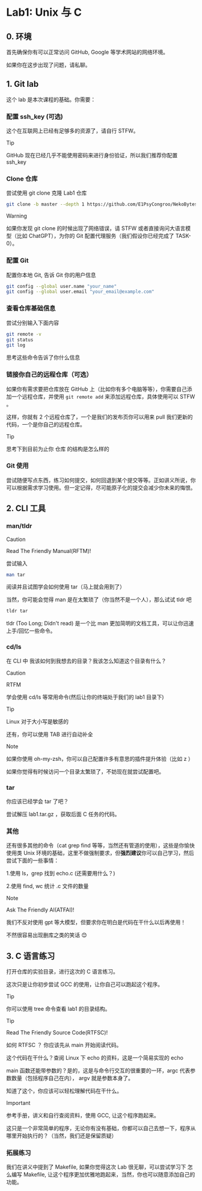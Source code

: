 # Lab1: Unix 与 C

## 0. 环境

首先确保你有可以正常访问 GitHub, Google 等学术网站的网络环境。

如果你在这步出现了问题，请私聊。

## 1. Git lab

这个 lab 是本次课程的基础。你需要：

### 配置 ssh_key (可选)

这个在互联网上已经有足够多的资源了，请自行 STFW。

> [!TIP]
>
> GitHub 现在已经几乎不能使用密码来进行身份验证，所以我们推荐你配置 ssh_key

### Clone 仓库

尝试使用 git clone 克隆 Lab1 仓库

```bash
git clone -b master --depth 1 https://github.com/E1PsyCongroo/NekoBytes-TheMissing.git
```

> [!WARNING]
>
> 如果你发现 git clone 的时候出现了网络错误，请 STFW 或者直接询问大语言模型（比如 ChatGPT），为你的 Git 配置代理服务（我们假设你已经完成了 TASK-0）。

### 配置 Git

配置你本地 Git, 告诉 Git 你的用户信息

```bash
git config --global user.name "your_name"
git config --global user.email "your_email@example.com"

```

### 查看仓库基础信息

尝试分别输入下面内容

```bash
git remote -v
git status
git log
```

思考这些命令告诉了你什么信息

### 链接你自己的远程仓库（可选）

如果你有需求要把仓库放在 GitHub 上（比如你有多个电脑等等），你需要自己添加一个远程仓库，并使用 `git remote add` 来添加远程仓库，具体使用可以 STFW 。

这样，你就有 2 个远程仓库了，一个是我们的发布页你可以用来 pull 我们更新的代码，一个是你自己的远程仓库。

> [!TIP]
>
> 思考下到目前为止你 仓库 的结构是怎么样的

### Git 使用

尝试随便写点东西，练习如何提交，如何回退到某个提交等等。正如讲义所说，你可以根据需求学习使用。但一定记得，尽可能原子化的提交会减少你未来的悔恨。

## 2. CLI 工具

### man/tldr

> [!CAUTION]
> Read The Friendly Manual(RFTM)!

尝试输入

```bash
man tar
```

阅读并且试图学会如何使用 tar（马上就会用到了）

当然，你可能会觉得 man 是在太繁琐了（你当然不是一个人），那么试试 tldr 吧

```bash
tldr tar
```

tldr (Too Long; Didn't read) 是一个比 man 更加简明的文档工具，可以让你迅速上手/回忆一些命令。

### cd/ls

在 CLI 中 我该如何到我想去的目录？我该怎么知道这个目录有什么？

> [!CAUTION]
> RTFM

学会使用 cd/ls 等常用命令(然后让你的终端处于我们的 lab1 目录下)

> [!TIP]
>
> Linux 对于大小写是敏感的
>
> 还有，你可以使用 TAB 进行自动补全

> [!NOTE]
>
> 如果你使用 oh-my-zsh，你可以自己配置许多有意思的插件提升体验（比如 z ）
>
> 如果你觉得有时候访问一个目录太繁琐了，不妨现在就尝试配置吧。

### tar

你应该已经学会 tar 了吧？

尝试解压 lab1.tar.gz ，获取后面 C 任务的代码。

### 其他

还有很多其他的命令（cat grep find 等等，当然还有管道的使用），这些是你愉快使用类 Unix 环境的基础，这里不做强制要求，但**强烈建议**你可以自己学习，然后尝试下面的一些事情：

1.使用 ls，grep 找到 echo.c (还需要用什么？)

2.使用 find, wc 统计 .c 文件的数量

> [!NOTE]
>
> Ask The Friendly AI(ATFAI)!
>
> 我们不反对使用 gpt 等大模型，但要求你在明白是代码在干什么以后再使用！
>
> 不然很容易出现删库之类的笑话 😊

## 3. C 语言练习

打开仓库的实验目录，进行这次的 C 语言练习。

这次只是让你初步尝试 GCC 的使用，让你自己可以跑起这个程序。

> [!TIP]
>
> 你可以使用 tree 命令查看 lab1 的目录结构。

> [!TIP]
>
> Read The Friendly Source Code(RTFSC)!
>
> 如何 RTFSC ？ 你应该先从 main 开始阅读代码。
>
> 这个代码在干什么？查阅 Linux 下 echo 的资料，这是一个简易实现的 echo
>
> main 函数还能带参数的？是的，这是与命令行交互的很重要的一环，argc 代表参数数量（包括程序自己在内）， argv 就是参数本身了。
>
> 知道了这个，你应该可以轻松理解代码在干什么。

> [!IMPORTANT]
>
> 参考手册，讲义和自行查阅资料，使用 GCC, 让这个程序跑起来。
>
> 这只是一个非常简单的程序，无论你有没有基础，你都可以自己去想一下，程序从哪里开始执行的？（当然，我们还是保留质疑）

### 拓展练习

我们在讲义中提到了 Makefile, 如果你觉得这次 Lab 很无聊，可以尝试学习下 怎么编写 Makefile, 让这个程序更加优雅地跑起来，当然，你也可以随意添加自己的功能。
